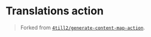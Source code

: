 # Translations action

> Forked from [`4till2/generate-content-map-action`](https://github.com/4till2/generate-content-map-action).
